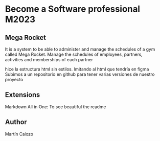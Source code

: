 # Become a Software professional M2023
## Mega Rocket 

It is a system to be able to administer and manage the schedules of a gym called Mega Rocket.
Manage the schedules of employees, partners, activities and memberships of each partner

hice la estructura html sin estilos. Imitando al html que tendría en figma
Subimos a un repositorio en github para tener varias versiones de nuestro proyecto

## Extensions
Markdown All in One: To see beautiful the readme

## Author
Martín Calozo
